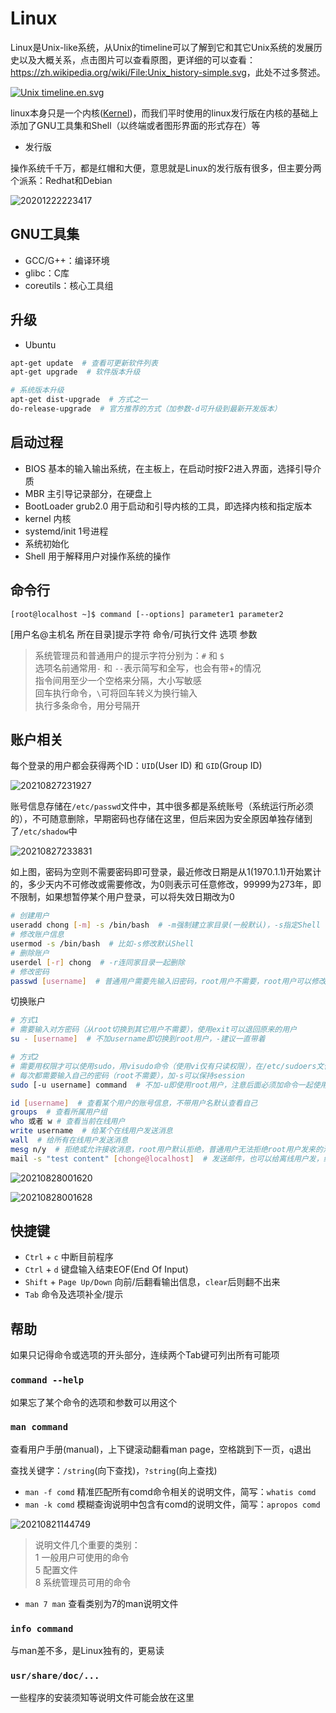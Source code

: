 # Linux

Linux是Unix-like系统，从Unix的timeline可以了解到它和其它Unix系统的发展历史以及大概关系，点击图片可以查看原图，更详细的可以查看：<https://zh.wikipedia.org/wiki/File:Unix_history-simple.svg>，此处不过多赘述。

<a href="https://commons.wikimedia.org/wiki/File:Unix_timeline.en.svg#/media/File:Unix_timeline.en.svg" target="_blank"><img src="https://upload.wikimedia.org/wikipedia/commons/thumb/c/cd/Unix_timeline.en.svg/1200px-Unix_timeline.en.svg.png" alt="Unix timeline.en.svg"></a>

linux本身只是一个内核([Kernel](https://www.kernel.org/))，而我们平时使用的linux发行版在内核的基础上添加了GNU工具集和Shell（以终端或者图形界面的形式存在）等

- 发行版

操作系统千千万，都是红帽和大便，意思就是Linux的发行版有很多，但主要分两个派系：Redhat和Debian

![20201222223417](http://image.zuoright.com/20201222223417.png)

## GNU工具集

- GCC/G++：编译环境
- glibc：C库
- coreutils：核心工具组

## 升级

- Ubuntu

```bash
apt-get update  # 查看可更新软件列表
apt-get upgrade  # 软件版本升级

# 系统版本升级
apt-get dist-upgrade  # 方式之一
do-release-upgrade  # 官方推荐的方式（加参数-d可升级到最新开发版本）
```

## 启动过程

- BIOS 基本的输入输出系统，在主板上，在启动时按F2进入界面，选择引导介质
- MBR 主引导记录部分，在硬盘上
- BootLoader grub2.0 用于启动和引导内核的工具，即选择内核和指定版本
- kernel 内核
- systemd/init 1号进程
- 系统初始化
- Shell 用于解释用户对操作系统的操作

## 命令行

`[root@localhost ~]$ command [--options] parameter1 parameter2`

[用户名@主机名 所在目录]提示字符 命令/可执行文件 选项 参数

> 系统管理员和普通用户的提示字符分别为：`#` 和 `$`  
> 选项名前通常用`-` 和 `--`表示简写和全写，也会有带+的情况  
> 指令间用至少一个空格来分隔，大小写敏感  
> 回车执行命令，`\`可将回车转义为换行输入  
> 执行多条命令，用分号隔开

## 账户相关

每个登录的用户都会获得两个ID：`UID`(User ID) 和 `GID`(Group ID)

![20210827231927](http://image.zuoright.com/20210827231927.png)

账号信息存储在`/etc/passwd`文件中，其中很多都是系统账号（系统运行所必须的），不可随意删除，早期密码也存储在这里，但后来因为安全原因单独存储到了`/etc/shadow`中

![20210827233831](http://image.zuoright.com/20210827233831.png)

如上图，密码为空则不需要密码即可登录，最近修改日期是从1(1970.1.1)开始累计的，多少天内不可修改或需要修改，为0则表示可任意修改，99999为273年，即不限制，如果想暂停某个用户登录，可以将失效日期改为0

```bash
# 创建用户
useradd chong [-m] -s /bin/bash  # -m强制建立家目录(一般默认)，-s指定Shell
# 修改账户信息
usermod -s /bin/bash  # 比如-s修改默认Shell
# 删除账户
userdel [-r] chong  # -r连同家目录一起删除
# 修改密码
passwd [username]  # 普通用户需要先输入旧密码，root用户不需要，root用户可以修改任意用户的密码且不需要输入旧密码，不加username则默认修改自己的
```

切换账户

```bash
# 方式1
# 需要输入对方密码（从root切换到其它用户不需要），使用exit可以退回原来的用户
su - [username]  # 不加username即切换到root用户，-建议一直带着

# 方式2
# 需要用权限才可以使用sudo，用visudo命令（使用vi仅有只读权限），在/etc/sudoers文件中给用户添加一行与root相同的权限即可
# 每次都需要输入自己的密码（root不需要），加-s可以保持session
sudo [-u username] command  # 不加-u即使用root用户，注意后面必须加命令一起使用
```

```bash
id [username]  # 查看某个用户的账号信息，不带用户名默认查看自己
groups  # 查看所属用户组
who 或者 w # 查看当前在线用户
write username  # 给某个在线用户发送消息
wall  # 给所有在线用户发送消息
mesg n/y  # 拒绝或允许接收消息，root用户默认拒绝，普通用户无法拒绝root用户发来的消息
mail -s "test content" [chonge@localhost]  # 发送邮件，也可以给离线用户发，给本机用户可以省略[chonge@localhost]，对方可以使用mail命令来接收查看邮件内容
```

![20210828001620](http://image.zuoright.com/20210828001620.png)

![20210828001628](http://image.zuoright.com/20210828001628.png)

## 快捷键

- `Ctrl` + `c` 中断目前程序
- `Ctrl` + `d` 键盘输入结束EOF(End Of Input)
- `Shift` + `Page Up/Down` 向前/后翻看输出信息，`clear`后则翻不出来
- `Tab` 命令及选项补全/提示

## 帮助

如果只记得命令或选项的开头部分，连续两个Tab键可列出所有可能项

### `command --help`

如果忘了某个命令的选项和参数可以用这个

### `man command`

查看用户手册(manual)，上下键滚动翻看man page，空格跳到下一页，`q`退出

查找关键字：`/string`(向下查找)，`?string`(向上查找)

- `man -f comd` 精准匹配所有comd命令相关的说明文件，简写：`whatis comd`
- `man -k comd` 模糊查询说明中包含有comd的说明文件，简写：`apropos comd`

![20210821144749](http://image.zuoright.com/20210821144749.png)

> 说明文件几个重要的类别：  
> 1 一般用户可使用的命令  
> 5 配置文件  
> 8 系统管理员可用的命令

- `man 7 man` 查看类别为7的man说明文件

### `info command`

与man差不多，是Linux独有的，更易读

### `usr/share/doc/...`

一些程序的安装须知等说明文件可能会放在这里
